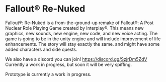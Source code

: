 # Fallout® Re-Nuked
 Fallout®: Re-Nuked is a from-the-ground-up remake of Fallout®: A Post Nuclear Role Playing Game created by Interplay®. This means new graphics, new sounds, new engine, new code, and new voice acting. The game is going to be in the unity engine and will include improvement of life enhancements. The story will stay exactly the same. and might have some added characters and side quests.

 We also have a discord you can join! https://discord.gg/SzjrDm5ZdV Currently a work in progress, but soon it will be very spiffing.
 
 Prototype is currently a work in progress.
